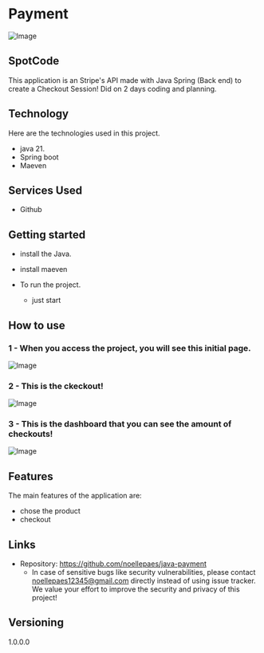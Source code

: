 
# Payment

![Image](https://github.com/user-attachments/assets/ccfa3cc1-c9ba-4e2e-9542-5c36b4938725)


## SpotCode
This application is an Stripe's API made with Java Spring (Back end) to create a Checkout Session! Did on 2 days coding and planning.


## Technology 

Here are the technologies used in this project.

* java 21.
* Spring boot
* Maeven

## Services Used

* Github


## Getting started

*  install the Java.
*  install maeven
  
  
* To run the project.
  - just start 


## How to use

### 1 - When you access the project, you will see this initial page.

![Image](https://github.com/user-attachments/assets/c74e00d9-3c40-4740-8c88-d63d379d3d66)


### 2 - This is the ckeckout!

![Image](https://github.com/user-attachments/assets/e058626b-d077-483b-a44d-2a24a67525d8)

### 3 - This is the dashboard that you can see the amount of checkouts!

![Image](https://github.com/user-attachments/assets/6403f4df-a42e-4b11-b77e-407336d0fbee)

## Features

The main features of the application are:
 - chose the product
 - checkout 


## Links
  - Repository: https://github.com/noellepaes/java-payment
    - In case of sensitive bugs like security vulnerabilities, please contact
      noellepaes12345@gmail.com directly instead of using issue tracker. We value your effort
      to improve the security and privacy of this project!

  ## Versioning

  1.0.0.0
